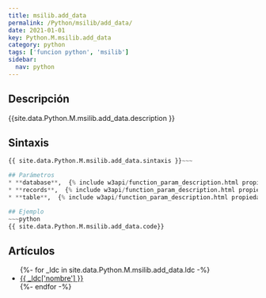 ```yaml
---
title: msilib.add_data
permalink: /Python/msilib/add_data/
date: 2021-01-01
key: Python.M.msilib.add_data
category: python
tags: ['funcion python', 'msilib']
sidebar: 
  nav: python
---
```


## Descripción
{{site.data.Python.M.msilib.add_data.description }}

## Sintaxis
~~~python
{{ site.data.Python.M.msilib.add_data.sintaxis }}~~~

## Parámetros
* **database**,  {% include w3api/function_param_description.html propiedad=site.data.Python.M.msilib.add_data valor="database" %}
* **records**,  {% include w3api/function_param_description.html propiedad=site.data.Python.M.msilib.add_data valor="records" %}
* **table**,  {% include w3api/function_param_description.html propiedad=site.data.Python.M.msilib.add_data valor="table" %}

## Ejemplo
~~~python
{{ site.data.Python.M.msilib.add_data.code}}
~~~

## Artículos
<ul>
{%- for _ldc in site.data.Python.M.msilib.add_data.ldc -%}
   <li>
       <a href="{{_ldc['url'] }}">{{ _ldc['nombre'] }}</a>
   </li>
{%- endfor -%}
</ul>
